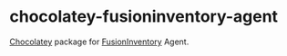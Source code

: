 chocolatey-fusioninventory-agent
================================

[Chocolatey](http://chocolatey.org) package for [FusionInventory](http://www.fusioninventory.org) Agent.

